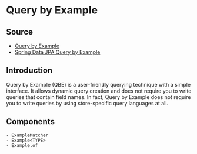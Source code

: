 # Query by Example
## Source
* [Query by Example](https://docs.spring.io/spring-data/jpa/docs/current/reference/html/#query-by-example)
* [Spring Data JPA Query by Example](https://www.baeldung.com/spring-data-query-by-example)
## Introduction 
Query by Example (QBE) is a user-friendly querying technique with a simple interface. It allows dynamic query creation and does not require you to write queries that contain field names. In fact, Query by Example does not require you to write queries by using store-specific query languages at all.
## Components
    - ExampleMatcher
    - Example<TYPE>
    - Example.of